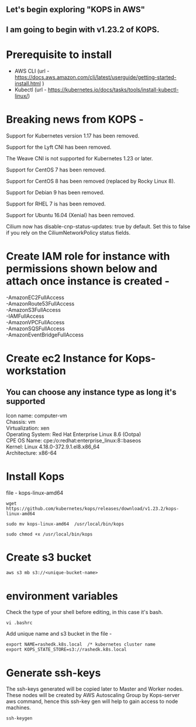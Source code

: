 ## Let's begin exploring "KOPS in AWS"


## I am going to begin with v1.23.2 of KOPS.

# Prerequisite to install
 - AWS CLI (url -https://docs.aws.amazon.com/cli/latest/userguide/getting-started-install.html )
 - Kubectl (url - https://kubernetes.io/docs/tasks/tools/install-kubectl-linux/)

# Breaking news from KOPS - 
Support for Kubernetes version 1.17 has been removed.

Support for the Lyft CNI has been removed.

The Weave CNI is not supported for Kubernetes 1.23 or later.

Support for CentOS 7 has been removed.

Support for CentOS 8 has been removed (replaced by Rocky Linux 8).

Support for Debian 9 has been removed.

Support for RHEL 7 is has been removed.

Support for Ubuntu 16.04 (Xenial) has been removed.

Cilium now has disable-cnp-status-updates: true by default. Set this to false if you rely on the CiliumNetworkPolicy status fields.


# Create IAM role for instance with permissions shown below and attach once instance is created -
  -AmazonEC2FullAccess
  <br />
  -AmazonRoute53FullAccess
  <br />
  -AmazonS3FullAccess
  <br />
  -IAMFullAccess
  <br />
  -AmazonVPCFullAccess
  <br />
  -AmazonSQSFullAccess
  <br />
  -AmazonEventBridgeFullAccess


# Create ec2 Instance for Kops-workstation 
## You can choose any instance type as long it's supported
  Icon name: computer-vm 
  <br />
           Chassis: vm 
           <br />
    Virtualization: xen
    <br /> 
  Operating System: Red Hat Enterprise Linux 8.6 (Ootpa) 
  <br />
       CPE OS Name: cpe:/o:redhat:enterprise_linux:8::baseos
       <br /> 
            Kernel: Linux 4.18.0-372.9.1.el8.x86_64
            <br /> 
      Architecture: x86-64 


# Install Kops
file -  kops-linux-amd64

```
wget https://github.com/kubernetes/kops/releases/download/v1.23.2/kops-linux-amd64

sudo mv kops-linux-amd64  /usr/local/bin/kops

sudo chmod +x /usr/local/bin/kops
```  

# Create s3 bucket 

```
aws s3 mb s3://<unique-bucket-name>
```

# environment variables

Check the type of your shell before editing, in this case it's bash. 

```
vi .bashrc

```
Add unique name and s3 bucket in the file - 

```
export NAME=rashedk.k8s.local  /* kubernetes cluster name 
export KOPS_STATE_STORE=s3://rashedk.k8s.local
```

# Generate ssh-keys

The ssh-keys generated will be copied later to Master and Worker nodes. These nodes will be created by AWS Autoscaling Group by Kops-server aws command, hence this ssh-key gen will help to gain access to node machines.

```
ssh-keygen
```






